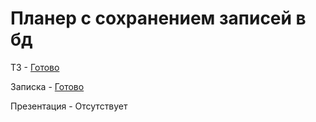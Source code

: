# Планер с сохранением записей в бд

ТЗ - [Готово](https://trello.com/1/cards/653a53331a72f83432ec323e/attachments/653a5586d2b09ae799a319e3/download/Техническое_задание_v1.0.docx)

Записка - [Готово](https://github.com/vokintru/YandexProject1/blob/main/Пояснительная%20записка.docx)

Презентация - Отсутствует
